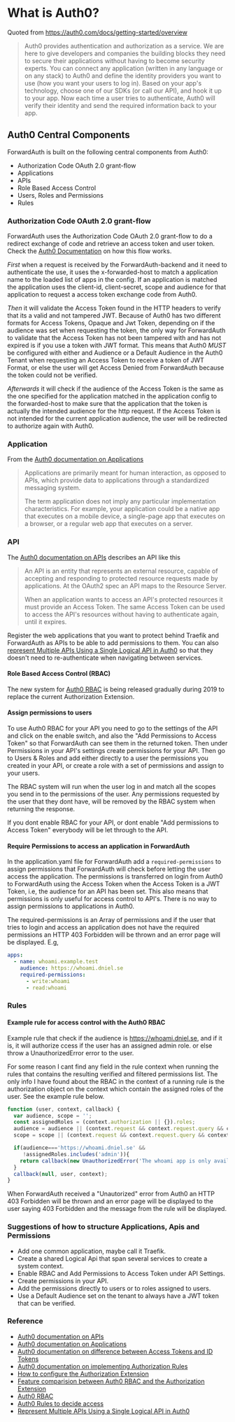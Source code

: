 # What is Auth0? 
Quoted from https://auth0.com/docs/getting-started/overview
> Auth0 provides authentication and authorization as a service.
> We are here to give developers and companies the building blocks they need to secure their applications without having 
> to become security experts. You can connect any application (written in any language or on any stack) to Auth0 and define
> the identity providers you want to use (how you want your users to log in). Based on your app's technology, choose one of 
> our SDKs (or call our API), and hook it up to your app. Now each time a user tries to authenticate, Auth0 will verify 
> their identity and send the required information back to your app. 

## Auth0 Central Components
ForwardAuth is built on the following central components from Auth0:
* Authorization Code OAuth 2.0 grant-flow 
* Applications
* APIs
* Role Based Access Control
* Users, Roles and Permissions
* Rules

### Authorization Code OAuth 2.0 grant-flow
ForwardAuth uses the Authorization Code OAuth 2.0 grant-flow to do a redirect exchange of code and retrieve an
access token and user token. Check the [Auth0 Documentation](https://auth0.com/docs/api-auth/grant/authorization-code)
on how this flow works.

*First* when a request is received by the ForwardAuth-backend and it need to authenticate the use, it uses the x-forwarded-host 
to match a application name to the loaded list of apps in the config. If an application is matched the application uses the
client-id, client-secret, scope and audience for that application to request a access token exchange code from Auth0.

*Then* it will validate the Access Token found in the HTTP headers to verify that its a valid and not tampered JWT. 
Because of Auth0 has two different formats for Access Tokens, Opaque and Jwt Token, depending on if the audience 
was set when requesting the token, the only way for ForwardAuth to validate that the Access Token has not been
tampered with and has not expired is if you use a token with JWT format. This means that Auth0 *MUST* be configured
with either and Audience or a Default Audience in the Auth0 Tenant when requesting an Access Token to receive a token
of JWT Format, or else the user will get Access Denied from ForwardAuth because the token could not be verified. 

*Afterwards* it will check if the audience of the Access Token is the same as the one specified for the application matched
in the application config to the forwarded-host to make sure that the application that the token is actually the intended
audience for the http request. If the Access Token is not intended for the current application audience, the user will
be redirected to authorize again with Auth0.

### Application
From the [Auth0 documentation on Applications](https://auth0.com/docs/applications)
> Applications are primarily meant for human interaction, as opposed to APIs, which provide data to applications through 
> a standardized messaging system.
>
> The term application does not imply any particular implementation characteristics. For example, your application could 
> be a native app that executes on a mobile device, a single-page app that executes on a browser, or a regular web app
> that executes on a server.

### API
The [Auth0 documentation on APIs](https://auth0.com/docs/apis) describes an API like this
>An API is an entity that represents an external resource, capable of accepting and responding to protected resource requests 
>made by applications. At the OAuth2 spec an API maps to the Resource Server.
>
>When an application wants to access an API's protected resources it must provide an Access Token. 
>The same Access Token can be used to access the API's resources without having to authenticate again, until it expires.

Register the web applications that you want to protect behind Traefik and ForwardAuth as APIs to be able to add
permissions to them. You can also [represent Multiple APIs Using a Single Logical API in Auth0](https://auth0.com/docs/api-auth/tutorials/represent-multiple-apis)
so that they doesn't need to re-authenticate when navigating between services.

#### Role Based Access Control (RBAC)
The new system for [Auth0 RBAC](https://auth0.com/docs/authorization) is being released gradually during 2019 to replace 
the current Authorization Extension. 

#### Assign permissions to users
To use Auth0 RBAC for your API you need to go to the settings of the API and click on the enable switch, and also 
the "Add Permissions to Access Token" so that ForwardAuth can see them in the returned token.
Then under Permissions in your API's settings create permissions for your API. Then go to Users & Roles
and add either directly to a user the permissions you created in your API, or create a role with a set of permissions and
assign to your users.

The RBAC system will run when the user log in and match all the scopes you send in to the permissions of the user.
Any permissions requested by the user that they dont have, will be removed by the RBAC system when returning the response.

If you dont enable RBAC for your API, or dont enable "Add permissions to Access Token" everybody will be 
let through to the API.

#### Require Permissions to access an application in ForwardAuth
In the application.yaml file for ForwardAuth add a `required-permissions` to assign permissions that ForwardAuth
will check before letting the user access the application. The permissions is transferred on login from Auth0
to ForwardAuth using the Access Token when the Access Token is a JWT Token,  i.e, the audience for an API has been
set. This also means that permissions is only useful for access control to API's. There is no way to assign permissions
to applications in Auth0.

The required-permissions is an Array of permissions and if the user that tries to login and access an application
does not have the required permissions an HTTP 403 Forbidden will be thrown and an error page will be displayed.
E.g, 
```yaml
apps:
  - name: whoami.example.test
    audience: https://whoami.dniel.se
    required-permissions:
      - write:whoami
      - read:whoami
```

### Rules
#### Example rule for access control with the Auth0 RBAC
Example rule that check if the audience is https://whoami.dniel.se, and if it is, it will authorize 
ccess if the user has an assigned admin role. or else throw a UnauthorizedError error to the user. 

For some reason I cant find any field in the rule context when running the rules that contains the resulting 
verified and filtered permissions list. The only info I have found about the RBAC in the context of a running rule is the
authorization object on the context which contain the assigned roles of the user. See the example rule below.

```javascript
function (user, context, callback) {
  var audience, scope = '';
  const assignedRoles = (context.authorization || {}).roles;
  audience = audience || (context.request && context.request.query && context.request.query.audience);  
  scope = scope || (context.request && context.request.query && context.request.query.scope);

  if(audience==='https://whoami.dniel.se' && 
     !assignedRoles.includes('admin')){
    return callback(new UnauthorizedError('The whoami app is only available to people in the admin group.'));
  }
  callback(null, user, context);
}
```

When ForwardAuth received a "Unautorized" error from Auth0 an HTTP 403 Forbidden will be thrown and an 
error page will be displayed to the user saying 403 Forbidden and the message from the rule will be displayed.

### Suggestions of how to structure Applications, Apis and Permissions
- Add one common application, maybe call it Traefik.
- Create a shared Logical Api that span several services to create a system context.
- Enable RBAC and Add Permissions to Access Token under API Settings. 
- Create permissions in your API.
- Add the permissions directly to users or to roles assigned to users.
- Use a Default Audience set on the tenant to always have a JWT token that can be verified. 

### Reference
- [Auth0 documentation on APIs](https://auth0.com/docs/apis)
- [Auth0 documentation on Applications](https://auth0.com/docs/applications)
- [Auth0 documentation on difference between Access Tokens and ID Tokens](https://auth0.com/docs/api-auth/tutorials/adoption/api-tokens#access-vs-id-tokens)
- [Auth0 documentation on implementing Authorization Rules](https://auth0.com/docs/authorization/concepts/authz-rules)
- [How to configure the Authorization Extension](https://auth0.com/docs/architecture-scenarios/spa-api/part-2#configure-the-authorization-extension)
- [Feature comparision between Auth0 RBAC and the Authorization Extension](https://auth0.com/docs/authorization/concepts/core-vs-extension)
- [Auth0 RBAC](https://auth0.com/docs/authorization)
- [Auth0 Rules to decide access](https://auth0.com/docs/authorization/concepts/authz-rules)
- [Represent Multiple APIs Using a Single Logical API in Auth0](https://auth0.com/docs/api-auth/tutorials/represent-multiple-apis)
